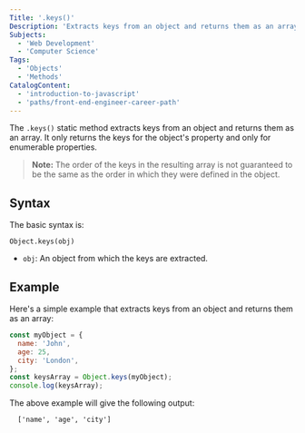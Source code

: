 ```yaml
---
Title: '.keys()'
Description: 'Extracts keys from an object and returns them as an array'
Subjects:
  - 'Web Development'
  - 'Computer Science'
Tags:
  - 'Objects'
  - 'Methods'
CatalogContent:
  - 'introduction-to-javascript'
  - 'paths/front-end-engineer-career-path'
---
```


The `.keys()` static method extracts keys from an object and returns them as an array. It only returns the keys for the object's property and only for enumerable properties.

> **Note:** The order of the keys in the resulting array is not guaranteed to be the same as the order in which they were defined in the object.

## Syntax

The basic syntax is:

```pseudo
Object.keys(obj)
```

- `obj`: An object from which the keys are extracted.

## Example

Here's a simple example that extracts keys from an object and returns them as an array:

```js
const myObject = {
  name: 'John',
  age: 25,
  city: 'London',
};
const keysArray = Object.keys(myObject);
console.log(keysArray);
```

The above example will give the following output:

```shell
  ['name', 'age', 'city']
```
